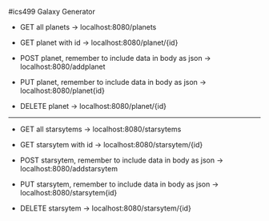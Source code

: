 

#ics499 Galaxy Generator

- GET all planets -> localhost:8080/planets

- GET planet with id -> localhost:8080/planet/{id}

- POST planet, remember to include data in body as json -> localhost:8080/addplanet

- PUT planet, remember to include data in body as json -> localhost:8080/planet{id}

- DELETE planet -> localhost:8080/planet/{id}

---

- GET all starsytems -> localhost:8080/starsytems

- GET starsytem with id -> localhost:8080/starsytem/{id}

- POST starsytem, remember to include data in body as json -> localhost:8080/addstarsytem

- PUT starsytem, remember to include data in body as json -> localhost:8080/starsytem{id}

- DELETE starsytem -> localhost:8080/starsytem/{id}


